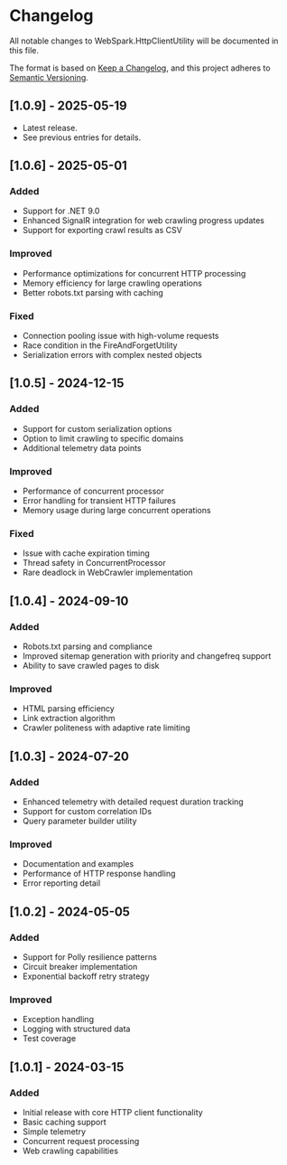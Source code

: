 # Changelog

All notable changes to WebSpark.HttpClientUtility will be documented in this file.

The format is based on [Keep a Changelog](https://keepachangelog.com/en/1.0.0/),
and this project adheres to [Semantic Versioning](https://semver.org/spec/v2.0.0.html).

## [1.0.9] - 2025-05-19

- Latest release.
- See previous entries for details.

## [1.0.6] - 2025-05-01

### Added

- Support for .NET 9.0
- Enhanced SignalR integration for web crawling progress updates
- Support for exporting crawl results as CSV

### Improved

- Performance optimizations for concurrent HTTP processing
- Memory efficiency for large crawling operations
- Better robots.txt parsing with caching

### Fixed

- Connection pooling issue with high-volume requests
- Race condition in the FireAndForgetUtility
- Serialization errors with complex nested objects

## [1.0.5] - 2024-12-15

### Added

- Support for custom serialization options
- Option to limit crawling to specific domains
- Additional telemetry data points

### Improved

- Performance of concurrent processor
- Error handling for transient HTTP failures
- Memory usage during large concurrent operations

### Fixed

- Issue with cache expiration timing
- Thread safety in ConcurrentProcessor
- Rare deadlock in WebCrawler implementation

## [1.0.4] - 2024-09-10

### Added

- Robots.txt parsing and compliance
- Improved sitemap generation with priority and changefreq support
- Ability to save crawled pages to disk

### Improved

- HTML parsing efficiency
- Link extraction algorithm
- Crawler politeness with adaptive rate limiting

## [1.0.3] - 2024-07-20

### Added

- Enhanced telemetry with detailed request duration tracking
- Support for custom correlation IDs
- Query parameter builder utility

### Improved

- Documentation and examples
- Performance of HTTP response handling
- Error reporting detail

## [1.0.2] - 2024-05-05

### Added

- Support for Polly resilience patterns
- Circuit breaker implementation
- Exponential backoff retry strategy

### Improved

- Exception handling
- Logging with structured data
- Test coverage

## [1.0.1] - 2024-03-15

### Added

- Initial release with core HTTP client functionality
- Basic caching support
- Simple telemetry
- Concurrent request processing
- Web crawling capabilities

